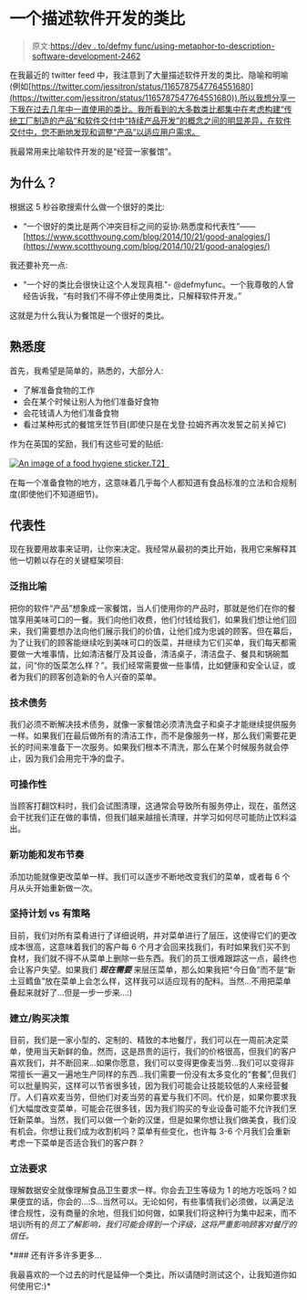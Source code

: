# 一个描述软件开发的类比

> 原文:[https://dev . to/defmy func/using-metaphor-to-description-software-development-2462](https://dev.to/defmyfunc/using-metaphor-to-describe-software-development-2462)

在我最近的 twitter feed 中，我注意到了大量描述软件开发的类比、隐喻和明喻(例如[https://twitter.com/jessitron/status/1165787547764551680](https://twitter.com/jessitron/status/1165787547764551680)),所以我想分享一下我在过去几年中一直使用的类比。我所看到的大多数类比都集中在考虑构建“传统工厂制造的产品”和软件交付中“持续产品开发”的概念之间的明显差异，在软件交付中，您不断地发现和调整“产品”以适应用户需求。

我最常用来比喻软件开发的是“经营一家餐馆”。

## [](#%C2%A0why)为什么？

根据这 5 秒谷歌搜索什么做一个很好的类比:

*   “一个很好的类比是两个冲突目标之间的妥协:熟悉度和代表性”——[https://www.scotthyoung.com/blog/2014/10/21/good-analogies/](https://www.scotthyoung.com/blog/2014/10/21/good-analogies/)

我还要补充一点:

*   "一个好的类比会很快让这个人发现真相."- @defmyfunc。一个我尊敬的人曾经告诉我，“有时我们不得不停止使用类比，只解释软件开发。”

这就是为什么我认为餐馆是一个很好的类比。

## [](#%C2%A0familiarity)熟悉度

首先，我希望是简单的，熟悉的，大部分人:

*   了解准备食物的工作
*   会在某个时候让别人为他们准备好食物
*   会花钱请人为他们准备食物
*   看过某种形式的餐馆烹饪节目(即使只是在戈登·拉姆齐再次发誓之前关掉它)

作为在英国的奖励，我们有这些可爱的贴纸:

[![An image of a food hygiene sticker.](../Images/a7a0a6c7dd778daffc495ccffb4ef505.png)T2】](https://res.cloudinary.com/practicaldev/image/fetch/s--1Zb-6zsh--/c_limit%2Cf_auto%2Cfl_progressive%2Cq_auto%2Cw_880/https://www.defmyfunc.com/static/3dfc0e07d75aee77a988a8722be72175/48316/food_hygiene_example.jpg)

在每一个准备食物的地方，这意味着几乎每个人都知道有食品标准的立法和合规制度(即使他们不知道细节)。

## [](#%C2%A0representativeness)代表性

现在我要用故事来证明，让你来决定。我经常从最初的类比开始，我用它来解释其他一切赖以存在的关键框架项目:

### [](#%C2%A0general-analogy)泛指比喻

把你的软件“产品”想象成一家餐馆，当人们使用你的产品时，那就是他们在你的餐馆享用美味可口的一餐。我们向他们收费，他们付钱给我们，如果我们想让他们回来，我们需要想办法向他们展示我们的价值，让他们成为忠诚的顾客。但在幕后，为了让我们的顾客能继续吃到美味可口的饭菜，并继续为它们买单，我们每天都需要做一大堆事情，比如清洁餐厅及其设备，清洁桌子，清洁盘子、餐具和锅碗瓢盆，问“你的饭菜怎么样？”。我们经常需要做一些事情，比如健康和安全认证，或者为我们的顾客创造新的令人兴奋的菜单。

### [](#technical-debt)技术债务

我们必须不断解决技术债务，就像一家餐馆必须清洗盘子和桌子才能继续提供服务一样。如果我们在最后做所有的清洁工作，而不是像服务一样，那么我们需要花更长的时间来准备下一次服务。如果我们根本不清洗，那么在某个时候服务就会停止，因为我们会用完干净的盘子。

### [](#%C2%A0operability)可操作性

当顾客打翻饮料时，我们会试图清理，这通常会导致所有服务停止，现在，虽然这会干扰我们正在做的事情，但我们越来越擅长清理，并学习如何尽可能防止饮料溢出。

### [](#new-features-and-release-cadence)新功能和发布节奏

添加功能就像更改菜单一样。我们可以逐步不断地改变我们的菜单，或者每 6 个月从头开始重新做一次。

### [](#sticking-to-a-plan-vs-having-a-strategy)坚持计划 vs 有策略

目前，我们对所有菜肴进行了详细说明，并对菜单进行了层压，这使得它们的更改成本很高，这意味着我们的客户每 6 个月才会回来找我们，有时如果我们买不到食材，我们就不得不从菜单上删除一些东西。我们的员工很难跟踪这一点，最终也会让客户失望。如果我们 ***现在需要*** 来层压菜单，那么如果我把“今日鱼”而不是“新土豆鳕鱼”放在菜单上会怎么样，这样我可以适应现有的配料。当然...不用把菜单叠起来就好了...但是一步一步来...:)

### [](#buildbuy-decisions)建立/购买决策

目前，我们是一家小型的、定制的、精致的本地餐厅，我们可以在一周前决定菜单，使用当天新鲜的鱼。然而，这是昂贵的运行，我们的价格很高，但我们的客户喜欢我们，并不断回来...如果你愿意，我们可以变得更像麦当劳...我们可以变得非常擅长一遍又一遍地生产同样的东西...我们需要一份没有太多变化的“套餐”,但我们可以批量购买，这样可以节省很多钱，因为我们可能会让技能较低的人来经营餐厅。人们喜欢麦当劳，但他们对麦当劳的喜爱与我们不同。代价是，如果你要求我们大幅度改变菜单，可能会花很多钱，因为我们购买的专业设备可能不允许我们烹饪新菜单。当然，我们可以做一个新的汉堡，但是如果你想让我们做美食，我们没有机会。你想让我们成为收割机吗？菜单有些变化，也许每 3-6 个月我们会重新考虑一下菜单是否适合我们的客户群？

### [](#%C2%A0legislative-requirements)立法要求

理解数据安全就像理解食品卫生要求一样。你会去卫生等级为 1 的地方吃饭吗？如果便宜的话，你会的...:S...当然可以。无论如何，有些事情我们必须做，以满足法律合规性，没有商量的余地，但我们如何做，如果我们将这种行为集中起来，而不培训所有的*员工了解影响，我们可能会得到一个评级，这将严重影响顾客对餐厅的信任。*

 *### [](#%C2%A0and-many-many-many-more)还有许多许多更多...

我最喜欢的一个过去的时代是延伸一个类比，所以请随时测试这个，让我知道你如何使用它:)*